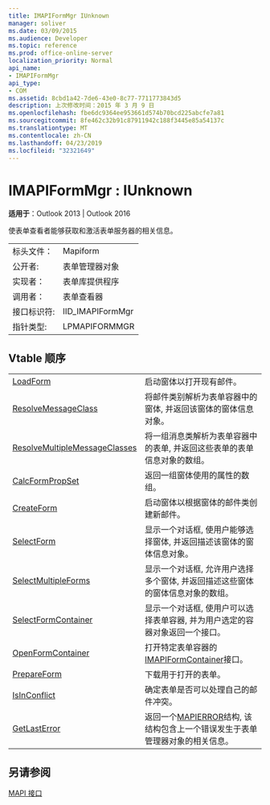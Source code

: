 ```yaml
---
title: IMAPIFormMgr IUnknown
manager: soliver
ms.date: 03/09/2015
ms.audience: Developer
ms.topic: reference
ms.prod: office-online-server
localization_priority: Normal
api_name:
- IMAPIFormMgr
api_type:
- COM
ms.assetid: 8cbd1a42-7de6-43e0-8c77-7711773843d5
description: 上次修改时间：2015 年 3 月 9 日
ms.openlocfilehash: fbe6dc9364ee953661d574b70bcd225abcfe7a81
ms.sourcegitcommit: 8fe462c32b91c87911942c188f3445e85a54137c
ms.translationtype: MT
ms.contentlocale: zh-CN
ms.lasthandoff: 04/23/2019
ms.locfileid: "32321649"
---
```

# <a name="imapiformmgr--iunknown"></a>IMAPIFormMgr : IUnknown

  
  
**适用于**：Outlook 2013 | Outlook 2016 
  
使表单查看者能够获取和激活表单服务器的相关信息。 
  
|||
|:-----|:-----|
|标头文件：  <br/> |Mapiform  <br/> |
|公开者:  <br/> |表单管理器对象  <br/> |
|实现者：  <br/> |表单库提供程序  <br/> |
|调用者：  <br/> |表单查看器  <br/> |
|接口标识符:  <br/> |IID_IMAPIFormMgr  <br/> |
|指针类型:  <br/> |LPMAPIFORMMGR  <br/> |
   
## <a name="vtable-order"></a>Vtable 顺序

|||
|:-----|:-----|
|[LoadForm](imapiformmgr-loadform.md) <br/> |启动窗体以打开现有邮件。  <br/> |
|[ResolveMessageClass](imapiformmgr-resolvemessageclass.md) <br/> |将邮件类别解析为表单容器中的窗体, 并返回该窗体的窗体信息对象。  <br/> |
|[ResolveMultipleMessageClasses](imapiformmgr-resolvemultiplemessageclasses.md) <br/> |将一组消息类解析为表单容器中的表单, 并返回这些表单的表单信息对象的数组。  <br/> |
|[CalcFormPropSet](imapiformmgr-calcformpropset.md) <br/> |返回一组窗体使用的属性的数组。  <br/> |
|[CreateForm](imapiformmgr-createform.md) <br/> |启动窗体以根据窗体的邮件类创建新邮件。  <br/> |
|[SelectForm](imapiformmgr-selectform.md) <br/> |显示一个对话框, 使用户能够选择窗体, 并返回描述该窗体的窗体信息对象。  <br/> |
|[SelectMultipleForms](imapiformmgr-selectmultipleforms.md) <br/> |显示一个对话框, 允许用户选择多个窗体, 并返回描述这些窗体的窗体信息对象的数组。  <br/> |
|[SelectFormContainer](imapiformmgr-selectformcontainer.md) <br/> |显示一个对话框, 使用户可以选择表单容器, 并为用户选定的容器对象返回一个接口。  <br/> |
|[OpenFormContainer](imapiformmgr-openformcontainer.md) <br/> |打开特定表单容器的[IMAPIFormContainer](imapiformcontaineriunknown.md)接口。  <br/> |
|[PrepareForm](imapiformmgr-prepareform.md) <br/> |下载用于打开的表单。  <br/> |
|[IsInConflict](imapiformmgr-isinconflict.md) <br/> |确定表单是否可以处理自己的邮件冲突。  <br/> |
|[GetLastError](imapiformmgr-getlasterror.md) <br/> |返回一个[MAPIERROR](mapierror.md)结构, 该结构包含上一个错误发生于表单管理器对象的相关信息。  <br/> |
   
## <a name="see-also"></a>另请参阅



[MAPI 接口](mapi-interfaces.md)

